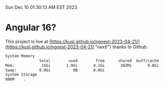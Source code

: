 Sun Dec 10 01:30:13 AM EST 2023

# Angular 16?


This project is live at [https://kusl.github.io/ngnext-2023-04-21/](https://kusl.github.io/ngnext-2023-04-21/ "next!") thanks to Github.

```bash
System Memory
               total        used        free      shared  buff/cache   available
Mem:            15Gi       1.9Gi       4.1Gi       302Mi       9.8Gi        13Gi
Swap:          8.0Gi          0B       8.0Gi
System Storage
806M	.
```
```bash
